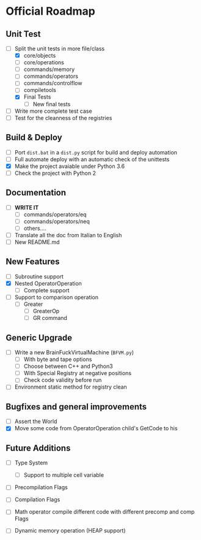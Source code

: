 # Official Roadmap
## Unit Test
- [ ] Split the unit tests in more file/class
    - [x] core/objects
    - [ ] core/operations
    - [ ] commands/memory
    - [ ] commands/operators
    - [ ] commands/controlflow
    - [ ] compiletools
    - [x] Final Tests
        - [ ] New final tests
- [ ] Write more complete test case
- [ ] Test for the cleanness of the registries
## Build & Deploy
- [ ] Port `dist.bat` in a `dist.py` script for build and deploy automation
- [ ] Full automate deploy with an automatic check of the unittests
- [x] Make the project avaiable under Python 3.6
- [ ] Check the project with Python 2
## Documentation
- [ ] **WRITE IT**
    - [ ] commands/operators/eq
    - [ ] commands/operators/neq
    - [ ] others....
- [ ] Translate all the doc from Italian to English
- [ ] New README.md
## New Features
- [ ] Subroutine support
- [x] Nested OperatorOperation
    - [ ] Complete support
- [ ] Support to comparison operation
    - [ ] Greater
        - [ ] GreaterOp
        - [ ] GR command
## Generic Upgrade
- [ ] Write a new BrainFuckVirtualMachine (`BFVM.py`)
    - [ ] With byte and tape options
    - [ ] Choose between C++ and Python3
    - [ ] With Special Registry at negative positions
    - [ ] Check code validity before run
- [ ] Environment static method for registry clean
## Bugfixes and general improvements
- [ ] Assert the World
- [x] Move some code from OperatorOperation child's GetCode to his
## Future Additions
- [ ] Type System
    - [ ] Support to multiple cell variable
- [ ] Precompilation Flags
- [ ] Compilation Flags
- [ ] Math operator compile different code with different precomp and comp Flags
- [ ] Dynamic memory operation (HEAP support)

